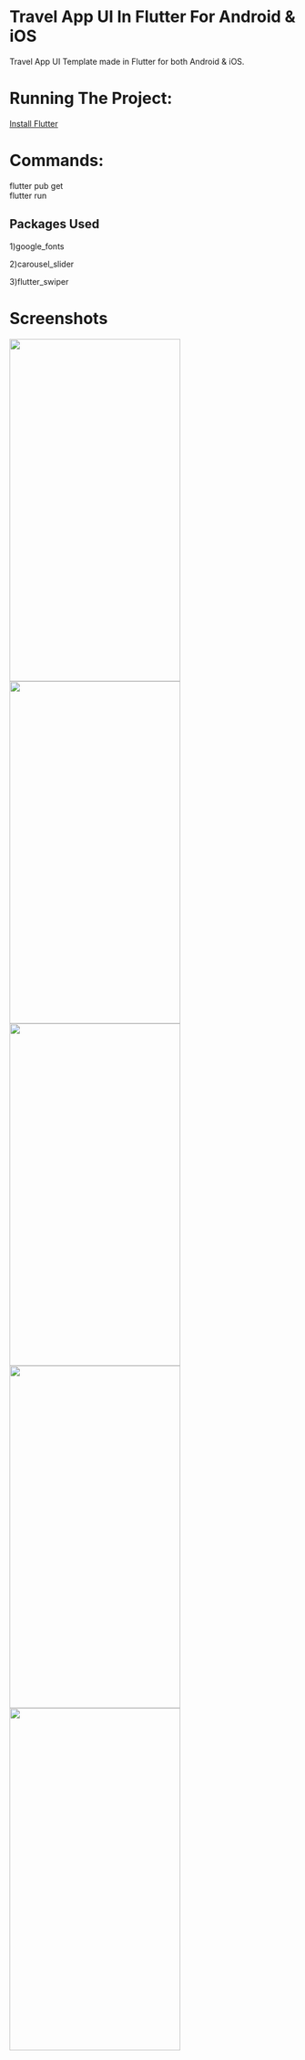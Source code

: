 # Travel App UI In Flutter For Android & iOS
Travel App UI Template made in Flutter for both Android & iOS.

# Running The Project: 
<a href="https://flutter.dev">Install Flutter</a>

# Commands: <br/>
flutter pub get <br/>
flutter run

## Packages Used
1)google_fonts

2)carousel_slider

3)flutter_swiper

# Screenshots

<img src="https://github.com/stevie1mat/Travel-App-UI-In-Flutter/blob/main/1.jpeg" width="300" height="600">
<img src="https://github.com/stevie1mat/Travel-App-UI-In-Flutter/blob/main/2.jpeg" width="300" height="600">
<img src="https://github.com/stevie1mat/Travel-App-UI-In-Flutter/blob/main/3.jpeg" width="300" height="600">
<img src="https://github.com/stevie1mat/Travel-App-UI-In-Flutter/blob/main/4.jpeg" width="300" height="600">
<img src="https://github.com/stevie1mat/Travel-App-UI-In-Flutter/blob/main/5.jpeg" width="300" height="600">
